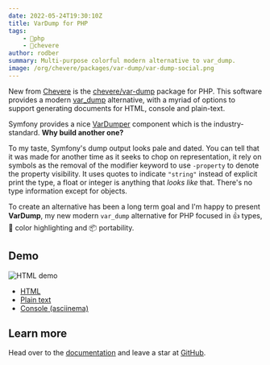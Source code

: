 ```yaml
---
date: 2022-05-24T19:30:10Z
title: VarDump for PHP
tags:
    - 🐘php
    - 🥑chevere
author: rodber
summary: Multi-purpose colorful modern alternative to var_dump.
image: /org/chevere/packages/var-dump/var-dump-social.png
---
```


New from [Chevere](https://chevere.org) is the [chevere/var-dump](https://chevere.org/packages/var-dump) package for PHP. This software provides a modern [var_dump](https://www.php.net/manual/en/function.var-dump.php) alternative, with a myriad of options to support generating documents for HTML, console and plain-text.

Symfony provides a nice [VarDumper](https://symfony.com/doc/current/components/var_dumper.html) component which is the industry-standard. **Why build another one?**

To my taste, Symfony's dump output looks pale and dated. You can tell that it was made for another time as it seeks to chop on representation, it rely on symbols as the removal of the modifier keyword to use `-property` to denote the property visibility. It uses quotes to indicate `"string"` instead of explicit print the type, a float or integer is anything that _looks like_ that. There's no type information except for objects.

To create an alternative has been a long term goal and I'm happy to present **VarDump**, my new modern `var_dump` alternative for PHP focused in 👍 types, 🌈 color highlighting and 📦 portability.

## Demo

![HTML demo](/org/chevere/packages/var-dump/demo.svg)

* [HTML](https://chevere.github.io/var-dump/demo/output/html.html)
* [Plain text](https://chevere.github.io/var-dump/demo/output/plain.txt)
* [Console (asciinema)](https://asciinema.org/a/496889)

## Learn more

Head over to the [documentation](https://chevere.org/packages/var-dump) and leave a star at [GitHub](https://github.com/chevere/var-dump).
